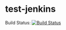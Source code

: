 # test-jenkins
Build Status:
[![Build Status](http://54.207.127.231/buildStatus/icon?job=Jenkinsfile)](http://54.207.127.231/job/Jenkinsfile/)




